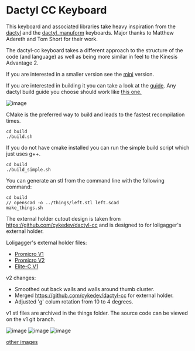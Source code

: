 # Dactyl CC Keyboard

This keyboard and associated libraries take heavy inspiration from the
 [dactyl](https://github.com/adereth/dactyl-keyboard) and
the [dactyl_manuform](https://github.com/abstracthat/dactyl-manuform) keyboards.
 Major thanks to Matthew Adereth and Tom Short for their work.

The dactyl-cc keyboard takes a different approach to the structure of the code (and language)
 as well as being more similar in feel to the Kinesis Advantage 2.

If you are interested in a smaller version see the [mini](https://github.com/mjohns/dactyl-cc-mini) version.

If you are interested in building it you can take a look at the [guide](guide/README.md). Any dactyl build guide you choose should work like [this one.](https://medium.com/swlh/complete-idiot-guide-for-building-a-dactyl-manuform-keyboard-53454845b065)

![image](https://imgur.com/CUbPLZC.jpg)

CMake is the preferred way to build and leads to the fastest recompilation times.
```
cd build
./build.sh
```

If you do not have cmake installed you can run the simple build script which just uses g++.
```
cd build
./build_simple.sh
```

You can generate an stl from the command line with the following command:
```
cd build
// openscad -o ../things/left.stl left.scad
make_things.sh
```

The external holder cutout design is taken from https://github.com/cykedev/dactyl-cc and is designed to for loligagger's external holder.

Loligagger's external holder files:

* [Promicro V1](https://web.archive.org/web/20220607031919/https://dactyl.siskam.link/loligagger-external-holder-promicro-v1.stl)
* [Promicro V2](https://web.archive.org/web/20220607031910/https://dactyl.siskam.link/loligagger-external-holder-promicro-v2.stl)
* [Elite-C V1](https://web.archive.org/web/20220607031927/https://dactyl.siskam.link/loligagger-external-holder-elite-c-v1.stl)

v2 changes:
* Smoothed out back walls and walls around thumb cluster.
* Merged https://github.com/cykedev/dactyl-cc for external holder.
* Adjusted 'g' colum rotation from 10 to 4 degrees.

v1 stl files are archived in the things folder. The source code can be viewed on the v1 git branch.

![image](https://imgur.com/IP2UYYA.jpg)
![image](https://imgur.com/LvZQUT4.jpg)
![image](https://imgur.com/0AYtoey.jpg)

[other images](https://imgur.com/a/jBbUXNx)
